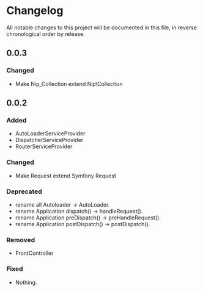 # Changelog
All notable changes to this project will be documented in this file, in reverse chronological order by release.

## 0.0.3 

### Changed
- Make Nip_Collection extend Nip\Collection

## 0.0.2 

### Added
- AutoLoaderServiceProvider
- DispatcherServiceProvider
- RouterServiceProvider

### Changed
- Make Request extend Symfony Request

### Deprecated
- rename all Autoloader -> AutoLoader.
- rename Application dispatch() -> handleRequest().
- rename Application preDispatch() -> preHandleRequest().
- rename Application postDispatch() -> postDispatch().

### Removed
- FrontController

### Fixed
- Nothing.